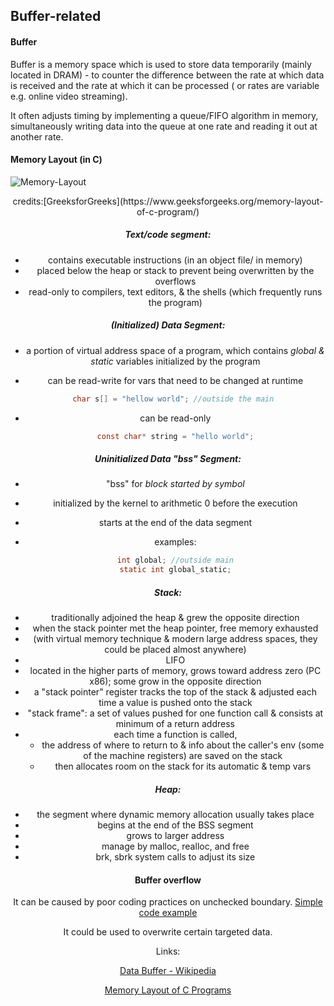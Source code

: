 ## Buffer-related

#### Buffer

Buffer is a memory space which is used to store data temporarily (mainly located in DRAM) - to counter the difference between the rate at which data is received and the rate at which it can be processed ( or rates are variable e.g. online video streaming).

It often adjusts timing by implementing a queue/FIFO algorithm in memory, simultaneously writing data into the queue at one rate and reading it out at another rate.

#### Memory Layout (in C)

![Memory-Layout](https://media.geeksforgeeks.org/wp-content/uploads/memoryLayoutC.jpg)

<div align="center">credits:[GreeksforGreeks](https://www.geeksforgeeks.org/memory-layout-of-c-program/) <div>

##### Text/code segment:

- contains executable instructions (in an object file/ in memory)
- placed below the heap or stack to prevent being overwritten by the overflows
- read-only to compilers, text editors, & the shells (which frequently runs the program)

##### (Initialized) Data Segment:

- a portion of virtual address space of a program, which contains _global & static_ variables initialized by the program

- can be read-write for vars that need to be changed at runtime

  ```c
  char s[] = "hellow world"; //outside the main 
  ```

- can be read-only

  ```c
  const char* string = "hello world";
  ```

##### Uninitialized Data "bss" Segment:

- "bss" for _block started by symbol_

- initialized by the kernel to arithmetic 0 before the execution

- starts at the end of the data segment

- examples:

  ``` c
  int global; //outside main
  static int global_static;
  ```

##### Stack:

- traditionally adjoined the heap & grew the opposite direction
- when the stack pointer met the heap pointer, free memory exhausted 
- (with virtual memory technique & modern large address spaces, they could be placed almost anywhere)
- LIFO
- located in the higher parts of memory, grows toward address zero (PC x86); some grow in the opposite direction
- a "stack pointer" register tracks the top of the stack & adjusted each time a value is pushed onto the stack
- "stack frame": a set of values pushed for one function call & consists at minimum of a return address 
- each time a function is called, 
  - the address of where to return to & info about the caller's env (some of the machine registers) are saved on the stack
  - then allocates room on the stack for its automatic & temp vars

##### Heap:

- the segment where dynamic memory allocation usually takes place
- begins at the end of the BSS segment 
- grows to larger address
- manage by malloc, realloc, and free
- brk, sbrk system calls to adjust its size



#### Buffer overflow

It can be caused by poor coding practices on unchecked boundary. [Simple code example](https://blog.rapid7.com/2019/02/19/stack-based-buffer-overflow-attacks-what-you-need-to-know/)

It could be used to overwrite certain targeted data.

Links: 

[Data Buffer - Wikipedia](https://en.wikipedia.org/wiki/Data_buffer)

[Memory Layout of C Programs](https://www.geeksforgeeks.org/memory-layout-of-c-program/)



